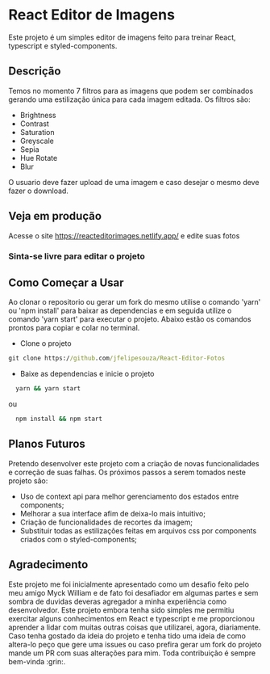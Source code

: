 # React Editor de Imagens

Este projeto é um simples editor de imagens feito para treinar React, typescript e styled-components.

## Descrição

Temos no momento 7 filtros para as imagens que podem ser combinados gerando uma estilização única para cada imagem editada.
Os filtros são:

- Brightness
- Contrast
- Saturation
- Greyscale
- Sepia
- Hue Rotate
- Blur

O usuario deve fazer upload de uma imagem e caso desejar o mesmo deve fazer o download.
## Veja em produção
Acesse o site https://reacteditorimages.netlify.app/ e edite suas fotos

### Sinta-se livre para editar o projeto

## Como Começar a Usar

Ao clonar o repositorio ou gerar um fork do mesmo utilise o comando 'yarn' ou 'npm install' para baixar as dependencias e em seguida utilize o comando 'yarn start' para executar o projeto. Abaixo estão os comandos prontos para copiar e colar no terminal.

- Clone o projeto

```cmd
git clone https://github.com/jfelipesouza/React-Editor-Fotos
```

- Baixe as dependencias e inicie o projeto

```bash
  yarn && yarn start
```

ou

```bash
  npm install && npm start
```

## Planos Futuros

Pretendo desenvolver este projeto com a criação de novas funcionalidades e correção de suas falhas. Os próximos passos a serem tomados neste projeto são:

- Uso de context api para melhor gerenciamento dos estados entre components;
- Melhorar a sua interface afim de deixa-lo mais intuitivo;
- Criação de funcionalidades de recortes da imagem;
- Substituir todas as estilizações feitas em arquivos css por components criados com o styled-components;

## Agradecimento

<p aling='justify'>
Este projeto me foi inicialmente apresentado como um desafio feito pelo meu amigo Myck William e de fato foi desafiador em algumas partes e sem sombra de duvidas deveras agregador a minha experiência como desenvolvedor. Este projeto embora tenha sido simples me permitiu exercitar alguns conhecimentos em React e typescript e me proporcionou aprender a lidar com muitas outras coisas que utilizarei, agora, diariamente. Caso tenha gostado da ideia do projeto e tenha tido uma ideia de como altera-lo peço que gere uma issues ou caso prefira gerar um fork do projeto mande um PR com suas alterações para mim.
Toda contribuição é sempre bem-vinda :grin:.
</p>
